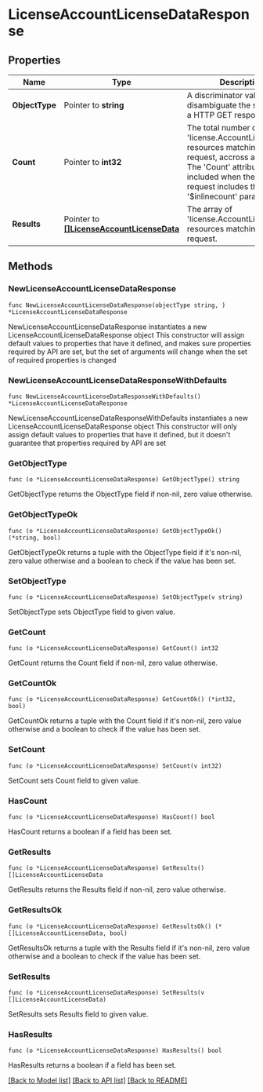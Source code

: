 # LicenseAccountLicenseDataResponse

## Properties

Name | Type | Description | Notes
------------ | ------------- | ------------- | -------------
**ObjectType** | Pointer to **string** | A discriminator value to disambiguate the schema of a HTTP GET response body. | 
**Count** | Pointer to **int32** | The total number of &#39;license.AccountLicenseData&#39; resources matching the request, accross all pages. The &#39;Count&#39; attribute is included when the HTTP GET request includes the &#39;$inlinecount&#39; parameter. | [optional] 
**Results** | Pointer to [**[]LicenseAccountLicenseData**](license.AccountLicenseData.md) | The array of &#39;license.AccountLicenseData&#39; resources matching the request. | [optional] 

## Methods

### NewLicenseAccountLicenseDataResponse

`func NewLicenseAccountLicenseDataResponse(objectType string, ) *LicenseAccountLicenseDataResponse`

NewLicenseAccountLicenseDataResponse instantiates a new LicenseAccountLicenseDataResponse object
This constructor will assign default values to properties that have it defined,
and makes sure properties required by API are set, but the set of arguments
will change when the set of required properties is changed

### NewLicenseAccountLicenseDataResponseWithDefaults

`func NewLicenseAccountLicenseDataResponseWithDefaults() *LicenseAccountLicenseDataResponse`

NewLicenseAccountLicenseDataResponseWithDefaults instantiates a new LicenseAccountLicenseDataResponse object
This constructor will only assign default values to properties that have it defined,
but it doesn't guarantee that properties required by API are set

### GetObjectType

`func (o *LicenseAccountLicenseDataResponse) GetObjectType() string`

GetObjectType returns the ObjectType field if non-nil, zero value otherwise.

### GetObjectTypeOk

`func (o *LicenseAccountLicenseDataResponse) GetObjectTypeOk() (*string, bool)`

GetObjectTypeOk returns a tuple with the ObjectType field if it's non-nil, zero value otherwise
and a boolean to check if the value has been set.

### SetObjectType

`func (o *LicenseAccountLicenseDataResponse) SetObjectType(v string)`

SetObjectType sets ObjectType field to given value.


### GetCount

`func (o *LicenseAccountLicenseDataResponse) GetCount() int32`

GetCount returns the Count field if non-nil, zero value otherwise.

### GetCountOk

`func (o *LicenseAccountLicenseDataResponse) GetCountOk() (*int32, bool)`

GetCountOk returns a tuple with the Count field if it's non-nil, zero value otherwise
and a boolean to check if the value has been set.

### SetCount

`func (o *LicenseAccountLicenseDataResponse) SetCount(v int32)`

SetCount sets Count field to given value.

### HasCount

`func (o *LicenseAccountLicenseDataResponse) HasCount() bool`

HasCount returns a boolean if a field has been set.

### GetResults

`func (o *LicenseAccountLicenseDataResponse) GetResults() []LicenseAccountLicenseData`

GetResults returns the Results field if non-nil, zero value otherwise.

### GetResultsOk

`func (o *LicenseAccountLicenseDataResponse) GetResultsOk() (*[]LicenseAccountLicenseData, bool)`

GetResultsOk returns a tuple with the Results field if it's non-nil, zero value otherwise
and a boolean to check if the value has been set.

### SetResults

`func (o *LicenseAccountLicenseDataResponse) SetResults(v []LicenseAccountLicenseData)`

SetResults sets Results field to given value.

### HasResults

`func (o *LicenseAccountLicenseDataResponse) HasResults() bool`

HasResults returns a boolean if a field has been set.


[[Back to Model list]](../README.md#documentation-for-models) [[Back to API list]](../README.md#documentation-for-api-endpoints) [[Back to README]](../README.md)


